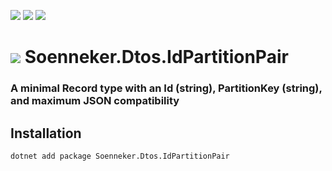 [![](https://img.shields.io/nuget/v/Soenneker.Dtos.IdPartitionPair.svg?style=for-the-badge)](https://www.nuget.org/packages/Soenneker.Dtos.IdPartitionPair/)
[![](https://img.shields.io/github/actions/workflow/status/soenneker/soenneker.dtos.idpartitionpair/publish-package.yml?style=for-the-badge)](https://github.com/soenneker/soenneker.dtos.idpartitionpair/actions/workflows/publish-package.yml)
[![](https://img.shields.io/nuget/dt/Soenneker.Dtos.IdPartitionPair.svg?style=for-the-badge)](https://www.nuget.org/packages/Soenneker.Dtos.IdPartitionPair/)

# ![](https://user-images.githubusercontent.com/4441470/224455560-91ed3ee7-f510-4041-a8d2-3fc093025112.png) Soenneker.Dtos.IdPartitionPair
### A minimal Record type with an Id (string), PartitionKey (string), and maximum JSON compatibility

## Installation

```
dotnet add package Soenneker.Dtos.IdPartitionPair
```
